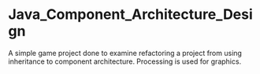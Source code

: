# Java_Component_Architecture_Design
A simple game project done to examine refactoring a project from using inheritance to component architecture. Processing is used for graphics.
